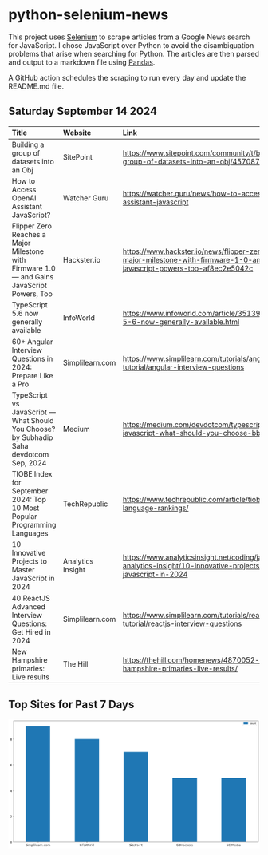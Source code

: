 # python-selenium-news

This project uses [Selenium](https://www.seleniumhq.org/) to scrape articles from a Google News search for JavaScript.
I chose JavaScript over Python to avoid the disambiguation problems that arise when searching for Python.
The articles are then parsed and output to a markdown file using [Pandas](https://pandas.pydata.org/).

A GitHub action schedules the scraping to run every day and update the README.md file.

## Saturday September 14 2024


| Title                                                                                       | Website           | Link                                                                                                                               |
|:--------------------------------------------------------------------------------------------|:------------------|:-----------------------------------------------------------------------------------------------------------------------------------|
| Building a group of datasets into an Obj                                                    | SitePoint         | https://www.sitepoint.com/community/t/building-a-group-of-datasets-into-an-obj/457087                                              |
| How to Access OpenAI Assistant JavaScript?                                                  | Watcher Guru      | https://watcher.guru/news/how-to-access-openai-assistant-javascript                                                                |
| Flipper Zero Reaches a Major Milestone with Firmware 1.0 — and Gains JavaScript Powers, Too | Hackster.io       | https://www.hackster.io/news/flipper-zero-reaches-a-major-milestone-with-firmware-1-0-and-gains-javascript-powers-too-af8ec2e5042c |
| TypeScript 5.6 now generally available                                                      | InfoWorld         | https://www.infoworld.com/article/3513917/typescript-5-6-now-generally-available.html                                              |
| 60+ Angular Interview Questions in 2024: Prepare Like a Pro                                 | Simplilearn.com   | https://www.simplilearn.com/tutorials/angular-tutorial/angular-interview-questions                                                 |
| TypeScript vs JavaScript — What Should You Choose?  by Subhadip Saha  devdotcom  Sep, 2024  | Medium            | https://medium.com/devdotcom/typescript-vs-javascript-what-should-you-choose-bbd0e8c39866                                          |
| TIOBE Index for September 2024: Top 10 Most Popular Programming Languages                   | TechRepublic      | https://www.techrepublic.com/article/tiobe-index-language-rankings/                                                                |
| 10 Innovative Projects to Master JavaScript in 2024                                         | Analytics Insight | https://www.analyticsinsight.net/coding/javascript-analytics-insight/10-innovative-projects-to-master-javascript-in-2024           |
| 40 ReactJS Advanced Interview Questions: Get Hired in 2024                                  | Simplilearn.com   | https://www.simplilearn.com/tutorials/reactjs-tutorial/reactjs-interview-questions                                                 |
| New Hampshire primaries: Live results                                                       | The Hill          | https://thehill.com/homenews/4870052-new-hampshire-primaries-live-results/                                                         |
## Top Sites for Past 7 Days

![Graph of Top Sites](https://raw.githubusercontent.com/dan-mba/python-selenium-news/main/last-week.png)
